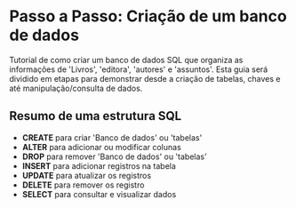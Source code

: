 # Passo a Passo: Criação de um banco de dados
Tutorial de como criar um banco de dados SQL que organiza as informações de 'Livros', 'editora', 'autores' e 'assuntos'.
Esta guia será dividido em etapas para demonstrar desde a criação de tabelas, chaves e até manipulação/consulta de dados.

## Resumo de uma estrutura SQL
* __CREATE__ para  criar 'Banco de dados' ou 'tabelas'
* __ALTER__ para adicionar ou modificar colunas
* __DROP__ para remover 'Banco de dados' ou 'tabelas'
* __INSERT__ para adicionar registros na tabela
* __UPDATE__ para atualizar os registros
* __DELETE__ para remover os registro
* __SELECT__ para consultar e visualizar dados

